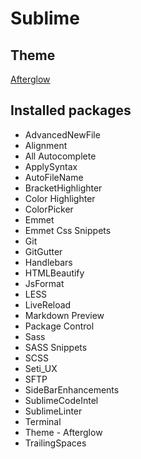 # Sublime


## Theme
[Afterglow](https://packagecontrol.io/packages/Theme%20-%20Afterglow)


## Installed packages

* AdvancedNewFile
* Alignment
* All Autocomplete
* ApplySyntax
* AutoFileName
* BracketHighlighter
* Color Highlighter
* ColorPicker
* Emmet
* Emmet Css Snippets
* Git
* GitGutter
* Handlebars
* HTMLBeautify
* JsFormat
* LESS
* LiveReload
* Markdown Preview
* Package Control
* Sass
* SASS Snippets
* SCSS
* Seti_UX
* SFTP
* SideBarEnhancements
* SublimeCodeIntel
* SublimeLinter
* Terminal
* Theme - Afterglow
* TrailingSpaces

